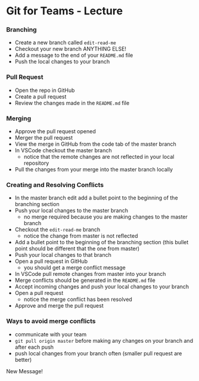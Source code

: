 # Git for Teams - Lecture

### Branching
* Create a new branch called `edit-read-me`
* Checkout your new branch ANYTHING ELSE!
* Add a message to the end of your `README.md` file
* Push the local changes to your branch

### Pull Request
* Open the repo in GitHub
* Create a pull request
* Review the changes made in the `README.md` file

### Merging
* Approve the pull request opened
* Merger the pull request
* View the merge in GitHub from the code tab of the master branch
* In VSCode checkout the master branch
    * notice that the remote changes are not reflected in your local repository
* Pull the changes from your merge into the master branch locally

### Creating and Resolving Conflicts
* In the master branch edit add a bullet point to the beginning of the branching section
* Push your local changes to the master branch
    * no merge required because you are making changes to the master branch
* Checkout the `edit-read-me` branch
    * notice the change from master is not reflected
* Add a bullet point to the beginning of the branching section (this bullet point should be different that the one from master)
* Push your local changes to that branch
* Open a pull request in GitHub
    * you should get a merge conflict message
* In VSCode pull remote changes from master into your branch
* Merge conflicts should be generated in the `README.md` file
* Accept incoming changes and push your local changes to your branch
* Open a pull request
    * notice the merge conflict has been resolved
* Approve and merge the pull request

### Ways to avoid merge conflicts
* communicate with your team
* `git pull origin master` before making any changes on your branch and after each push
* push local changes from your branch often (smaller pull request are better) 

New Message!